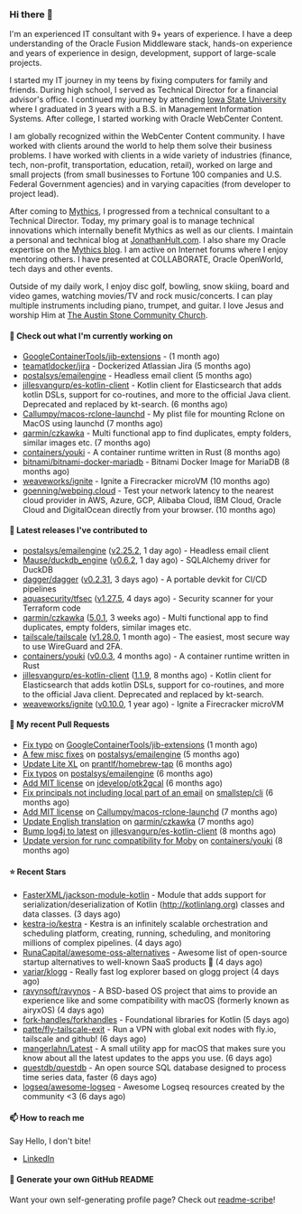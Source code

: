 ### Hi there 👋

I'm an experienced IT consultant with 9+ years of experience. I have a deep understanding of the Oracle Fusion Middleware stack, hands-on experience and years of experience in design, development, support of large-scale projects.

I started my IT journey in my teens by fixing computers for family and friends. During high school, I served as Technical Director for a financial advisor's office. I continued my journey by attending [Iowa State University](iastate.edu) where I graduated in 3 years with a B.S. in Management Information Systems. After college, I started working with Oracle WebCenter Content.

I am globally recognized within the WebCenter Content community. I have worked with clients around the world to help them solve their business problems. I have worked with clients in a wide variety of industries (finance, tech, non-profit, transportation, education, retail), worked on large and small projects (from small businesses to Fortune 100 companies and U.S. Federal Government agencies) and in varying capacities (from developer to project lead).

After coming to [Mythics](https://www.mythics.com/), I progressed from a technical consultant to a Technical Director. Today, my primary goal is to manage technical innovations which internally benefit Mythics as well as our clients. I maintain a personal and technical blog at [JonathanHult.com](https://jonathanhult.com). I also share my Oracle expertise on the [Mythics blog](https://www.mythics.com/about/blog/). I am active on Internet forums where I enjoy mentoring others. I have presented at COLLABORATE, Oracle OpenWorld, tech days and other events.

Outside of my daily work, I enjoy disc golf, bowling, snow skiing, board and video games, watching movies/TV and rock music/concerts. I can play multiple instruments including piano, trumpet, and guitar. I love Jesus and worship Him at [The Austin Stone Community Church](https://austinstone.org/).

#### 👷 Check out what I'm currently working on

- [GoogleContainerTools/jib-extensions](https://github.com/GoogleContainerTools/jib-extensions) -  (1 month ago)
- [teamatldocker/jira](https://github.com/teamatldocker/jira) - Dockerized Atlassian Jira (5 months ago)
- [postalsys/emailengine](https://github.com/postalsys/emailengine) - Headless email client (5 months ago)
- [jillesvangurp/es-kotlin-client](https://github.com/jillesvangurp/es-kotlin-client) - Kotlin client for Elasticsearch that adds kotlin DSLs, support for co-routines, and more to the official Java client. Deprecated and replaced by kt-search. (6 months ago)
- [Callumpy/macos-rclone-launchd](https://github.com/Callumpy/macos-rclone-launchd) - My plist file for mounting Rclone on MacOS using launchd (7 months ago)
- [qarmin/czkawka](https://github.com/qarmin/czkawka) - Multi functional app to find duplicates, empty folders, similar images etc. (7 months ago)
- [containers/youki](https://github.com/containers/youki) - A container runtime written in Rust (8 months ago)
- [bitnami/bitnami-docker-mariadb](https://github.com/bitnami/bitnami-docker-mariadb) - Bitnami Docker Image for MariaDB (8 months ago)
- [weaveworks/ignite](https://github.com/weaveworks/ignite) - Ignite a Firecracker microVM (10 months ago)
- [goenning/webping.cloud](https://github.com/goenning/webping.cloud) - Test your network latency to the nearest cloud provider in AWS, Azure, GCP, Alibaba Cloud, IBM Cloud, Oracle Cloud and DigitalOcean directly from your browser. (10 months ago)

#### 🔭 Latest releases I've contributed to

- [postalsys/emailengine](https://github.com/postalsys/emailengine) ([v2.25.2](https://github.com/postalsys/emailengine/releases/tag/v2.25.2), 1 day ago) - Headless email client
- [Mause/duckdb_engine](https://github.com/Mause/duckdb_engine) ([v0.6.2](https://github.com/Mause/duckdb_engine/releases/tag/v0.6.2), 1 day ago) - SQLAlchemy driver for DuckDB
- [dagger/dagger](https://github.com/dagger/dagger) ([v0.2.31](https://github.com/dagger/dagger/releases/tag/v0.2.31), 3 days ago) - A portable devkit for CI/CD pipelines
- [aquasecurity/tfsec](https://github.com/aquasecurity/tfsec) ([v1.27.5](https://github.com/aquasecurity/tfsec/releases/tag/v1.27.5), 4 days ago) - Security scanner for your Terraform code
- [qarmin/czkawka](https://github.com/qarmin/czkawka) ([5.0.1](https://github.com/qarmin/czkawka/releases/tag/5.0.1), 3 weeks ago) - Multi functional app to find duplicates, empty folders, similar images etc.
- [tailscale/tailscale](https://github.com/tailscale/tailscale) ([v1.28.0](https://github.com/tailscale/tailscale/releases/tag/v1.28.0), 1 month ago) - The easiest, most secure way to use WireGuard and 2FA.
- [containers/youki](https://github.com/containers/youki) ([v0.0.3](https://github.com/containers/youki/releases/tag/v0.0.3), 4 months ago) - A container runtime written in Rust
- [jillesvangurp/es-kotlin-client](https://github.com/jillesvangurp/es-kotlin-client) ([1.1.9](https://github.com/jillesvangurp/es-kotlin-client/releases/tag/1.1.9), 8 months ago) - Kotlin client for Elasticsearch that adds kotlin DSLs, support for co-routines, and more to the official Java client. Deprecated and replaced by kt-search.
- [weaveworks/ignite](https://github.com/weaveworks/ignite) ([v0.10.0](https://github.com/weaveworks/ignite/releases/tag/v0.10.0), 1 year ago) - Ignite a Firecracker microVM

#### 🔨 My recent Pull Requests

- [Fix typo](https://github.com/GoogleContainerTools/jib-extensions/pull/131) on [GoogleContainerTools/jib-extensions](https://github.com/GoogleContainerTools/jib-extensions) (1 month ago)
- [A few misc fixes](https://github.com/postalsys/emailengine/pull/117) on [postalsys/emailengine](https://github.com/postalsys/emailengine) (5 months ago)
- [Update Lite XL](https://github.com/prantlf/homebrew-tap/pull/1) on [prantlf/homebrew-tap](https://github.com/prantlf/homebrew-tap) (6 months ago)
- [Fix typos](https://github.com/postalsys/emailengine/pull/112) on [postalsys/emailengine](https://github.com/postalsys/emailengine) (6 months ago)
- [Add MIT license](https://github.com/jdevelop/otk2gcal/pull/1) on [jdevelop/otk2gcal](https://github.com/jdevelop/otk2gcal) (6 months ago)
- [Fix principals not including local part of an email](https://github.com/smallstep/cli/pull/635) on [smallstep/cli](https://github.com/smallstep/cli) (6 months ago)
- [Add MIT license](https://github.com/Callumpy/macos-rclone-launchd/pull/1) on [Callumpy/macos-rclone-launchd](https://github.com/Callumpy/macos-rclone-launchd) (7 months ago)
- [Update English translation](https://github.com/qarmin/czkawka/pull/585) on [qarmin/czkawka](https://github.com/qarmin/czkawka) (7 months ago)
- [Bump log4j to latest](https://github.com/jillesvangurp/es-kotlin-client/pull/76) on [jillesvangurp/es-kotlin-client](https://github.com/jillesvangurp/es-kotlin-client) (8 months ago)
- [Update version for runc compatibility for Moby](https://github.com/containers/youki/pull/530) on [containers/youki](https://github.com/containers/youki) (8 months ago)

#### ⭐ Recent Stars

- [FasterXML/jackson-module-kotlin](https://github.com/FasterXML/jackson-module-kotlin) - Module that adds support for serialization/deserialization of Kotlin (http://kotlinlang.org) classes and data classes. (3 days ago)
- [kestra-io/kestra](https://github.com/kestra-io/kestra) - Kestra is an infinitely scalable orchestration and scheduling platform, creating, running, scheduling, and monitoring millions of complex pipelines. (4 days ago)
- [RunaCapital/awesome-oss-alternatives](https://github.com/RunaCapital/awesome-oss-alternatives) - Awesome list of open-source startup alternatives to well-known SaaS products 🚀 (4 days ago)
- [variar/klogg](https://github.com/variar/klogg) - Really fast log explorer based on glogg project (4 days ago)
- [ravynsoft/ravynos](https://github.com/ravynsoft/ravynos) - A BSD-based OS project that aims to provide an experience like and some compatibility with macOS (formerly known as airyxOS) (4 days ago)
- [fork-handles/forkhandles](https://github.com/fork-handles/forkhandles) - Foundational libraries for Kotlin (5 days ago)
- [patte/fly-tailscale-exit](https://github.com/patte/fly-tailscale-exit) - Run a VPN with global exit nodes with fly.io, tailscale and github! (6 days ago)
- [mangerlahn/Latest](https://github.com/mangerlahn/Latest) - A small utility app for macOS that makes sure you know about all the latest updates to the apps you use. (6 days ago)
- [questdb/questdb](https://github.com/questdb/questdb) - An open source SQL database designed to process time series data, faster (6 days ago)
- [logseq/awesome-logseq](https://github.com/logseq/awesome-logseq) - Awesome Logseq resources created by the community &lt;3 (6 days ago)

#### 📫 How to reach me

Say Hello, I don't bite!

- [LinkedIn](https://www.linkedin.com/in/jonathanhult)

#### 📖 Generate your own GitHub README

Want your own self-generating profile page? Check out [readme-scribe](https://github.com/muesli/readme-scribe)!
